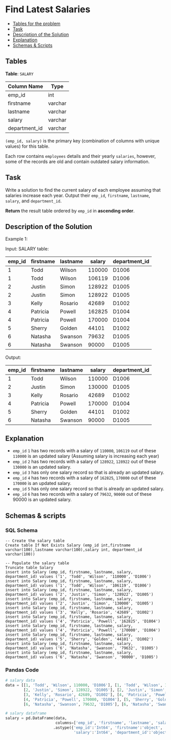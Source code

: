 # Find Latest Salaries

- [Tables for the problem](#tables)
- [Task](#task)
- [Description of the Solution](#description-of-the-solution)
- [Explanation](#explanation)
- [Schemas & Scripts](#schemas--scripts)

## Tables 

**Table**: `SALARY`
 
| Column Name   | Type    | 
|---------------|---------|
| emp_id        | int     | 
| firstname     | varchar |
| lastname      | varchar |
| salary        | varchar |
| department_id | varchar |

`(emp_id, salary)` is the primary key (combination of columns with unique values) for this table.

Each row contains `employees` details and their yearly `salaries`, however, some of the records are old and contain 
outdated salary information. 

## Task

Write a solution to find the current salary of each employee assuming that salaries increase each year. 
Output their `emp_id`, `firstname`, `lastname`, `salary`, and `department_id`.

**Return** the result table ordered by `emp_id` in **ascending order**.

## Description of the Solution ##

Example 1:

Input:
SALARY table:

| emp_id | firstname | lastname | salary | department_id |
|--------|-----------|----------|--------|---------------|
| 1      | Todd      | Wilson   | 110000 | D1006         |
| 1      | Todd      | Wilson   | 106119 | D1006         | 
| 2      | Justin    | Simon    | 128922 | D1005         | 
| 2      | Justin    | Simon    | 128922 | D1005         | 
| 3      | Kelly     | Rosario  | 42689  | D1002         | 
| 4      | Patricia  | Powell   | 162825 | D1004         |
| 4      | Patricia  | Powell   | 170000 | D1004         |
| 5      | Sherry    | Golden   | 44101  | D1002         | 
| 6      | Natasha   | Swanson  | 79632  | D1005         | 
| 6      | Natasha   | Swanson  | 90000  | D1005         |

Output:

| emp_id | firstname | lastname | salary | department_id |
|--------|-----------|----------|--------|---------------|
| 1      | Todd      | Wilson   | 110000 | D1006         |
| 2      | Justin    | Simon    | 130000 | D1005         | 
| 3      | Kelly     | Rosario  | 42689  | D1002         | 
| 4      | Patricia  | Powell   | 170000 | D1004         |
| 5      | Sherry    | Golden   | 44101  | D1002         | 
| 6      | Natasha   | Swanson  | 90000  | D1005         |

## Explanation ##

- `emp_id` `1` has two records with a salary of `110000`, `106119` out of these `110000` is an updated salary (Assuming salary is increasing each year)
- `emp_id` `2` has two records with a salary of `128922`, `128922` out of these `130000` is an updated salary.
- `emp_id` `3` has only one salary record so that is already an updated salary.
- `emp_id` `4` has two records with a salary of `162825`, `170000` out of these `170000` is an updated salary.
- `emp_id` `5` has only one salary record so that is already an updated salary.
- `emp_id` `6` has two records with a salary of `79632`, `90000` out of these 90000 is an updated salary.

## Schemas & scripts

### SQL Schema

```genericsql
-- Create the salary table
Create table If Not Exists Salary (emp_id int,firstname varchar(100),lastname varchar(100),salary int, department_id varchar(100))

-- Populate the salary table    
Truncate table Salary
insert into Salary (emp_id, firstname, lastname, salary, department_id) values ('1', 'Todd', 'Wilson', '110000', 'D1006')
insert into Salary (emp_id, firstname, lastname, salary, department_id) values ('1', 'Todd', 'Wilson', '106119', 'D1006')
insert into Salary (emp_id, firstname, lastname, salary, department_id) values ('2', 'Justin', 'Simon', '128922', 'D1005')
insert into Salary (emp_id, firstname, lastname, salary, department_id) values ('2', 'Justin', 'Simon', '130000', 'D1005')
insert into Salary (emp_id, firstname, lastname, salary, department_id) values ('3', 'Kelly', 'Rosario', '42689', 'D1002')
insert into Salary (emp_id, firstname, lastname, salary, department_id) values ('4', 'Patricia', 'Powell', '162825', 'D1004')
insert into Salary (emp_id, firstname, lastname, salary, department_id) values ('4', 'Patricia', 'Powell', '170000', 'D1004')
insert into Salary (emp_id, firstname, lastname, salary, department_id) values ('5', 'Sherry', 'Golden', '44101', 'D1002')
insert into Salary (emp_id, firstname, lastname, salary, department_id) values ('6', 'Natasha', 'Swanson', '79632', 'D1005')
insert into Salary (emp_id, firstname, lastname, salary, department_id) values ('6', 'Natasha', 'Swanson', '90000', 'D1005')
```

### Pandas Code

```python
# salary data
data = [[1, 'Todd', 'Wilson', 110000, 'D1006'], [1, 'Todd', 'Wilson', 106119, 'D1006'], 
        [2, 'Justin', 'Simon', 128922, 'D1005'], [2, 'Justin', 'Simon', 130000, 'D1005'], 
        [3, 'Kelly', 'Rosario', 42689, 'D1002'], [4, 'Patricia', 'Powell', 162825, 'D1004'], 
        [4, 'Patricia', 'Powell', 170000, 'D1004'], [5, 'Sherry', 'Golden', 44101, 'D1002'], 
        [6, 'Natasha', 'Swanson', 79632, 'D1005'], [6, 'Natasha', 'Swanson', 90000, 'D1005']]

# salary dataframe
salary = pd.DataFrame(data, 
                      columns=['emp_id', 'firstname', 'lastname', 'salary', 'department_id']) \
                     .astype({'emp_id':'Int64', 'firstname':'object', 'lastname':'object', 
                              'salary':'Int64', 'department_id':'object'})
```